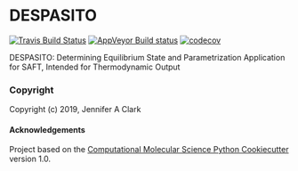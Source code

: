 DESPASITO
==============================
[//]: # (Badges)
[![Travis Build Status](https://travis-ci.org/REPLACE_WITH_OWNER_ACCOUNT/DESPASITO.png)](https://travis-ci.org/REPLACE_WITH_OWNER_ACCOUNT/DESPASITO)
[![AppVeyor Build status](https://ci.appveyor.com/api/projects/status/REPLACE_WITH_APPVEYOR_LINK/branch/master?svg=true)](https://ci.appveyor.com/project/REPLACE_WITH_OWNER_ACCOUNT/DESPASITO/branch/master)
[![codecov](https://codecov.io/gh/REPLACE_WITH_OWNER_ACCOUNT/DESPASITO/branch/master/graph/badge.svg)](https://codecov.io/gh/REPLACE_WITH_OWNER_ACCOUNT/DESPASITO/branch/master)

DESPASITO: Determining Equilibrium State and Parametrization Application for SAFT, Intended for Thermodynamic Output

### Copyright

Copyright (c) 2019, Jennifer A Clark


#### Acknowledgements
 
Project based on the 
[Computational Molecular Science Python Cookiecutter](https://github.com/molssi/cookiecutter-cms) version 1.0.
